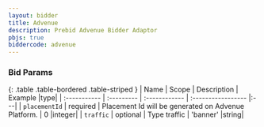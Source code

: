 ```yaml
---
layout: bidder
title: Advenue
description: Prebid Advenue Bidder Adaptor
pbjs: true
biddercode: advenue
---
```


### Bid Params

{: .table .table-bordered .table-striped }
| Name           | Scope      | Description                                                    | Example            |type|
| :-----------   | :--------- | :------------                                                  | :----------------- |:---|
| `placementId` | required   | Placement Id will be generated on Advenue Platform. | 0                        |integer|
| `traffic`      | optional   | Type traffic                                             | 'banner'                 |string|
